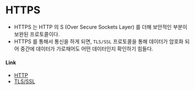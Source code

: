 # HTTPS
  - HTTPS 는 HTTP 의 S (Over Secure Sockets Layer) 를 더해 보안적인 부분이 보완된 프로토콜이다.
  - HTTPS 를 통해서 통신을 하게 되면, `TLS/SSL` 프로토콜을 통해 데이터가 암호화 되어 중간에 데이터가 가로채어도 어떤 데이터인지 확인하기 힘들다. 

#### Link
- [HTTP](/protocol/http.md)
- [TLS/SSL](/protocol/tls-ssl.md)
